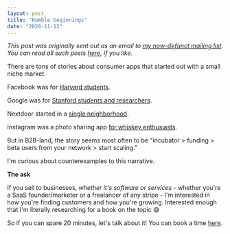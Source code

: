 ```yaml
---
layout: post
title: "Humble beginnings"
date: "2020-11-13"
---
```


_This post was originally sent out as an email to [my now-defunct mailing list](https://briandavidhall.com/newsletters-are-bad-actually/). You can read all such posts [here](https://briandavidhall.com/category/newsletter/), if you like._

There are tons of stories about consumer apps that started out with a small niche market.

Facebook was for [Harvard students](https://en.wikipedia.org/wiki/History_of_Facebook#Facebook).

​Google was for [Stanford students and researchers](https://www.wired.com/2005/08/battelle/).

​Nextdoor started in a [single neighborhood](https://blog.nextdoor.com/2017/05/22/celebrating-lorelei-americas-first-nextdoor-neighborhood/).

​Instagram was a photo sharing app [for whiskey enthusiasts](https://www.investopedia.com/articles/investing/102615/story-instagram-rise-1-photo0sharing-app.asp).

​But in B2B-land, the story seems most often to be "incubator > funding > beta users from your network > start scaling."

I'm curious about counterexamples to this narrative.

**The ask**

If you sell to businesses, _whether it's software or services_ - whether you're a SaaS founder/marketer or a freelancer of any stripe - I'm interested in how you're finding customers and how you're growing. Interested enough that I'm literally researching for a book on the topic 😅

So if you can spare 20 minutes, let's talk about it! You can book a time [here](https://calendly.com/briandavidhall/).
